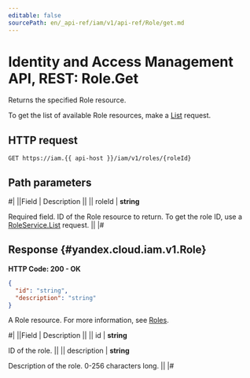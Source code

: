 ```yaml
---
editable: false
sourcePath: en/_api-ref/iam/v1/api-ref/Role/get.md
---
```


# Identity and Access Management API, REST: Role.Get

Returns the specified Role resource.

To get the list of available Role resources, make a [List](/docs/iam/api-ref/Role/list#List) request.

## HTTP request

```
GET https://iam.{{ api-host }}/iam/v1/roles/{roleId}
```

## Path parameters

#|
||Field | Description ||
|| roleId | **string**

Required field. ID of the Role resource to return.
To get the role ID, use a [RoleService.List](/docs/iam/api-ref/Role/list#List) request. ||
|#

## Response {#yandex.cloud.iam.v1.Role}

**HTTP Code: 200 - OK**

```json
{
  "id": "string",
  "description": "string"
}
```

A Role resource. For more information, see [Roles](/docs/iam/concepts/access-control/roles).

#|
||Field | Description ||
|| id | **string**

ID of the role. ||
|| description | **string**

Description of the role. 0-256 characters long. ||
|#